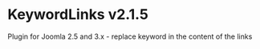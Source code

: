 KeywordLinks v2.1.5
============

Plugin for Joomla 2.5 and 3.x - replace keyword in the content of the links
